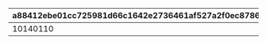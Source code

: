 |a88412ebe01cc725981d66c1642e2736461af527a2f0ec878687c197466e0f8c|65d8d79519826edf08eeee52822fc060dae2f474cfeb44f72ce36c4735bd265e|962844714a601100e6df0c89dee83b90d5a0b17065a9ff192c4440617b6afabe|
| --- | --- | --- |
|10140110|1014001|1|